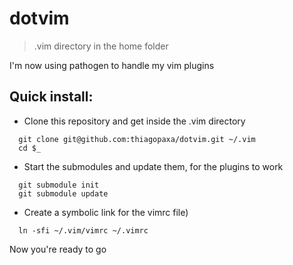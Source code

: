 # dotvim
> .vim directory in the home folder

I'm now using pathogen to handle my vim plugins

##  Quick install:

* Clone this repository and get inside the .vim directory

```console
  git clone git@github.com:thiagopaxa/dotvim.git ~/.vim
  cd $_
```

* Start the submodules and update them, for the plugins to work
```console
  git submodule init
  git submodule update
```

* Create a symbolic link for the vimrc file)
```console
  ln -sfi ~/.vim/vimrc ~/.vimrc
```

Now you're ready to go
